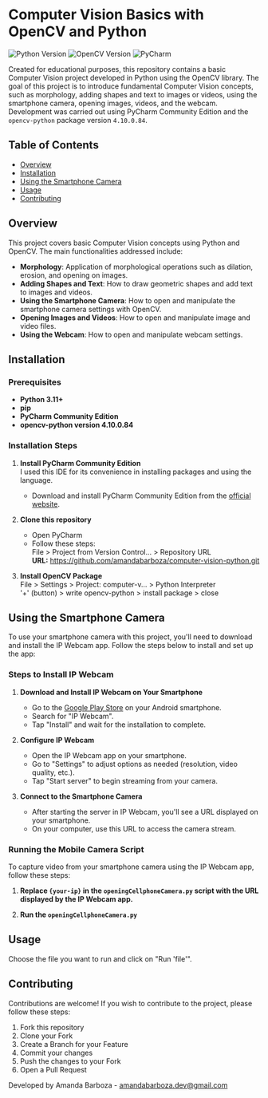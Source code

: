 # Computer Vision Basics with OpenCV and Python

![Python Version](https://img.shields.io/badge/python-3.11%2B-blue)
![OpenCV Version](https://img.shields.io/badge/OpenCV-4.10.0.84-brightgreen)
![PyCharm](https://img.shields.io/badge/PyCharm-Community%20Edition-purple)

Created for educational purposes, this repository contains a basic Computer Vision project developed in Python using the OpenCV library. The goal of this project is to introduce fundamental Computer Vision concepts, such as morphology, adding shapes and text to images or videos, using the smartphone camera, opening images, videos, and the webcam. Development was carried out using PyCharm Community Edition and the `opencv-python` package version `4.10.0.84`.

## Table of Contents

- [Overview](#overview)
- [Installation](#installation)
- [Using the Smartphone Camera](#using-the-smartphone-camera)
- [Usage](#usage)
- [Contributing](#contributing)

## Overview

This project covers basic Computer Vision concepts using Python and OpenCV. The main functionalities addressed include:

- **Morphology**: Application of morphological operations such as dilation, erosion, and opening on images.
- **Adding Shapes and Text**: How to draw geometric shapes and add text to images and videos.
- **Using the Smartphone Camera**: How to open and manipulate the smartphone camera settings with OpenCV.
- **Opening Images and Videos**: How to open and manipulate image and video files.
- **Using the Webcam**: How to open and manipulate webcam settings.

## Installation

### Prerequisites

- **Python 3.11+**
- **pip**
- **PyCharm Community Edition**
- **opencv-python version 4.10.0.84**

### Installation Steps

1. **Install PyCharm Community Edition** <br/>
   I used this IDE for its convenience in installing packages and using the language.

   - Download and install PyCharm Community Edition from the [official website](https://www.jetbrains.com/pycharm/download/).

2. **Clone this repository**
   - Open PyCharm
   - Follow these steps: <br/>
   File > Project from Version Control... > Repository URL <br/>
   **URL:** https://github.com/amandabarboza/computer-vision-python.git

3. **Install OpenCV Package** <br/>
   File > Settings > Project: computer-v... > Python Interpreter <br/>
    '+' (button) > write opencv-python > install package > close
## Using the Smartphone Camera

To use your smartphone camera with this project, you'll need to download and install the IP Webcam app. Follow the steps below to install and set up the app:

### Steps to Install IP Webcam

1. **Download and Install IP Webcam on Your Smartphone**

   - Go to the [Google Play Store](https://play.google.com/store/apps/details?id=com.pas.webcam) on your Android smartphone.
   - Search for "IP Webcam".
   - Tap "Install" and wait for the installation to complete.

2. **Configure IP Webcam**

   - Open the IP Webcam app on your smartphone.
   - Go to "Settings" to adjust options as needed (resolution, video quality, etc.).
   - Tap "Start server" to begin streaming from your camera.

3. **Connect to the Smartphone Camera**

   - After starting the server in IP Webcam, you'll see a URL displayed on your smartphone.
   - On your computer, use this URL to access the camera stream.

### Running the Mobile Camera Script

To capture video from your smartphone camera using the IP Webcam app, follow these steps:

1. **Replace `{your-ip}` in the `openingCellphoneCamera.py` script with the URL displayed by the IP Webcam app.**

2. **Run the `openingCellphoneCamera.py`**



## Usage

Choose the file you want to run and click on "Run 'file'".

## Contributing

Contributions are welcome! If you wish to contribute to the project, please follow these steps:

1. Fork this repository
2. Clone your Fork
3. Create a Branch for your Feature
4. Commit your changes
5. Push the changes to your Fork
6. Open a Pull Request

Developed by
Amanda Barboza - amandabarboza.dev@gmail.com
<!-- [LinkedIn](https://www.linkedin.com/in/amanda-barboza-dev/) -->
